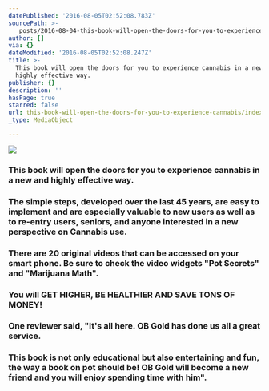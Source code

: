```yaml
---
datePublished: '2016-08-05T02:52:08.783Z'
sourcePath: >-
  _posts/2016-08-04-this-book-will-open-the-doors-for-you-to-experience-cannabis.md
author: []
via: {}
dateModified: '2016-08-05T02:52:08.247Z'
title: >-
  This book will open the doors for you to experience cannabis in a new and
  highly effective way.
publisher: {}
description: ''
hasPage: true
starred: false
url: this-book-will-open-the-doors-for-you-to-experience-cannabis/index.html
_type: MediaObject

---
```

![](https://the-grid-user-content.s3-us-west-2.amazonaws.com/4ed5024e-e826-479b-a4be-01ea6137c781.jpg)

### This book will open the doors for you to experience cannabis in a new and highly effective way.

### The simple steps, developed over the last 45 years, are easy to implement and are especially valuable to new users as well as to re-entry users, seniors, and anyone interested in a new perspective on Cannabis use.

### There are 20 original videos that can be accessed on your smart phone. Be sure to check the video widgets "Pot Secrets" and "Marijuana Math".

### You will GET HIGHER, BE HEALTHIER AND SAVE TONS OF MONEY!

### One reviewer said, "It's all here. OB Gold has done us all a great service.

### This book is not only educational but also entertaining and fun, the way a book on pot should be! OB Gold will become a new friend and you will enjoy spending time with him".